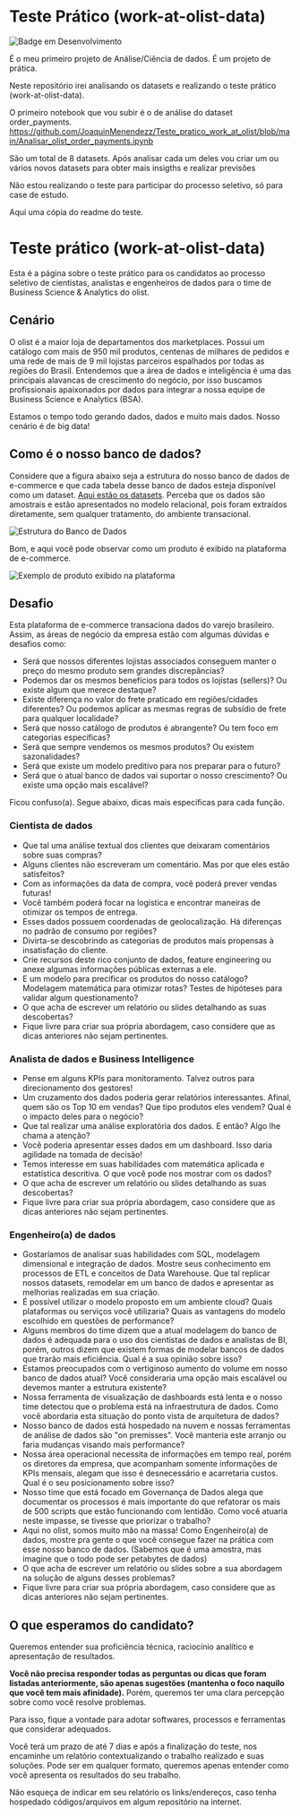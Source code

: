 # Teste Prático (work-at-olist-data)

![Badge em Desenvolvimento](http://img.shields.io/static/v1?label=STATUS&message=EM%20DESENVOLVIMENTO&color=GREEN&style=for-the-badge)

É o meu primeiro projeto de Análise/Ciência de dados. É um projeto de prática.

Neste repositório irei analisando os datasets e realizando o teste prático (work-at-olist-data).

O primeiro notebook que vou subir é o de análise do dataset order_payments. https://github.com/JoaquinMenendezz/Teste_pratico_work_at_olist/blob/main/Analisar_olist_order_payments.ipynb

São um total de 8 datasets. Após analisar cada um deles vou criar um ou vários novos datasets para obter mais insigths e realizar previsões

Não estou realizando o teste para participar do processo seletivo, só para case de estudo.

Aqui uma cópia do readme do teste.

# Teste prático (work-at-olist-data)

Esta é a página sobre o teste prático para os candidatos ao processo seletivo de cientistas, analistas e engenheiros de dados para o time de Business Science & Analytics do olist.


## Cenário

O olist é a maior loja de departamentos dos marketplaces. Possui um catálogo com mais de 950 mil produtos, centenas de milhares de pedidos e uma rede de mais de 9 mil lojistas parceiros espalhados por todas as regiões do Brasil. Entendemos que a área de dados e inteligência é uma das principais alavancas de crescimento do negócio, por isso buscamos profissionais apaixonados por dados para integrar a nossa equipe de Business Science e Analytics (BSA).

Estamos o tempo todo gerando dados, dados e muito mais dados. Nosso cenário é de big data!

## Como é o nosso banco de dados?

Considere que a figura abaixo seja a estrutura do nosso banco de dados de e-commerce e que cada tabela desse banco de dados esteja disponível como um dataset. [Aqui estão os datasets](/datasets). Perceba que os dados são amostrais e estão apresentados no modelo relacional, pois foram extraídos diretamente, sem qualquer tratamento,  do ambiente transacional.

![Estrutura do Banco de Dados](https://github.com/olist/work-at-olist-data/blob/master/images/schema.png)

Bom, e aqui você pode observar como um produto é exibido na plataforma de e-commerce.

![Exemplo de produto exibido na plataforma](https://github.com/olist/work-at-olist-data/blob/master/images/example.png)

## Desafio

Esta plataforma de e-commerce transaciona dados do varejo brasileiro. Assim, as áreas de negócio da empresa estão com algumas dúvidas e desafios como:

* Será que nossos diferentes lojistas associados conseguem manter o preço do mesmo produto sem grandes discrepâncias?
* Podemos dar os mesmos benefícios para todos os lojistas (sellers)? Ou existe algum que merece destaque?
* Existe diferença no valor do frete praticado em regiões/cidades diferentes? Ou podemos aplicar as mesmas regras de subsídio de frete para qualquer localidade?
* Será que nosso catálogo de produtos é abrangente? Ou tem foco em categorias específicas?
* Será que sempre vendemos os mesmos produtos? Ou existem sazonalidades?
* Será que existe um modelo preditivo para nos preparar para o futuro?
* Será que o atual banco de dados vai suportar o nosso crescimento? Ou existe uma opção mais escalável?

Ficou confuso(a). Segue abaixo, dicas mais específicas para cada função.

### Cientista de dados
* Que tal uma análise textual dos clientes que deixaram comentários sobre suas compras? 
* Alguns clientes não escreveram um comentário. Mas por que eles estão satisfeitos?
* Com as informações da data de compra, você poderá prever vendas futuras!
* Você também poderá focar na logística e encontrar maneiras de otimizar os tempos de entrega.
* Esses dados possuem coordenadas de geolocalização. Há diferenças no padrão de consumo por regiões?
* Divirta-se descobrindo as categorias de produtos mais propensas à insatisfação do cliente.
* Crie recursos deste rico conjunto de dados, feature engineering ou anexe algumas informações públicas externas a ele.
* E um modelo para precificar os produtos do nosso catálogo? Modelagem matemática para otimizar rotas? Testes de hipóteses para validar algum questionamento?
* O que acha de escrever um relatório ou slides detalhando as suas descobertas?
* Fique livre para criar sua própria abordagem, caso considere que as dicas anteriores não sejam pertinentes.

### Analista de dados e Business Intelligence
* Pense em alguns KPIs para monitoramento. Talvez outros para direcionamento dos gestores! 
* Um cruzamento dos dados poderia gerar relatórios interessantes. Afinal, quem são os Top 10 em vendas? Que tipo produtos eles vendem? Qual é o impacto deles para o negócio?
* Que tal realizar uma análise exploratória dos dados. E então? Algo lhe chama a atenção?
* Você poderia apresentar esses dados em um dashboard. Isso daria agilidade na tomada de decisão!
* Temos interesse em suas habilidades com matemática aplicada e estatística descritiva. O que você pode nos mostrar com os dados?
* O que acha de escrever um relatório ou slides detalhando as suas descobertas?
* Fique livre para criar sua própria abordagem, caso considere que as dicas anteriores não sejam pertinentes.

### Engenheiro(a) de dados
* Gostaríamos de analisar suas habilidades com SQL, modelagem dimensional e integração de dados. Mostre seus conhecimento em processos de ETL e conceitos de Data Warehouse. Que tal replicar nossos datasets, remodelar em um banco de dados e apresentar as melhorias realizadas em sua criação.
* É possível utilizar o modelo proposto em um ambiente cloud? Quais plataformas ou serviços você utilizaria? Quais as vantagens do modelo escolhido em questões de performance?
* Alguns membros do time dizem que a atual modelagem do banco de dados é adequada para o uso dos cientistas de dados e analistas de BI, porém, outros dizem que existem formas de modelar bancos de dados que trarão mais eficiência. Qual é a sua opinião sobre isso?
* Estamos preocupados com o vertiginoso aumento do volume em nosso banco de dados atual? Você consideraria uma opção mais escalável ou devemos manter a estrutura existente?
* Nossa ferramenta de visualização de dashboards está lenta e o nosso time detectou que o problema está na infraestrutura de dados. Como você abordaria esta situação do ponto vista de arquitetura de dados?
* Nosso banco de dados está hospedado na nuvem e nossas ferramentas de análise de dados são "on premisses". Você manteria este arranjo ou faria mudanças visando mais performance?
* Nossa área operacional necessita de informações em tempo real, porém os diretores da empresa, que acompanham somente informações de KPIs mensais, alegam que isso é desnecessário e acarretaria custos. Qual é o seu posicionamento sobre isso?
* Nosso time que está focado em Governança de Dados alega que documentar os processos é mais importante do que refatorar os mais de 500 scripts que estão funcionando com lentidão. Como você atuaria neste impasse, se tivesse que priorizar o trabalho?
* Aqui no olist, somos muito mão na massa! Como Engenheiro(a) de dados, mostre pra gente o que você consegue fazer na prática com esse nosso banco de dados. (Sabemos que é uma amostra, mas imagine que o todo pode ser  petabytes de dados)
* O que acha de escrever um relatório ou slides sobre a sua abordagem na solução de alguns desses problemas?
* Fique livre para criar sua própria abordagem, caso considere que as dicas anteriores não sejam pertinentes.

## O que esperamos do candidato?

Queremos entender sua proficiência técnica, raciocínio analítico e apresentação de resultados.

**Você não precisa responder todas as perguntas ou dicas que foram listadas anteriormente, são apenas sugestões (mantenha o foco naquilo que você tem mais afinidade).** Porém, queremos ter uma clara percepção sobre como você resolve problemas.

Para isso, fique a vontade para adotar softwares, processos e ferramentas que considerar adequados.

Você terá um prazo de até 7 dias e após a finalização do teste, nos encaminhe um relatório contextualizando o trabalho realizado e suas soluções. Pode ser em qualquer formato, queremos apenas entender como você apresenta os resultados do seu trabalho.

Não esqueça de indicar em seu relatório os links/endereços, caso tenha hospedado códigos/arquivos em algum repositório na internet.
